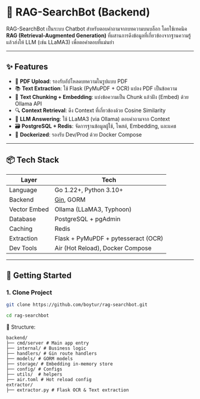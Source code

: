 # 🧠 RAG-SearchBot (Backend)

RAG-SearchBot เป็นระบบ Chatbot สำหรับตอบคำถามจากบทความบนบล็อก โดยใช้เทคนิค **RAG (Retrieval-Augmented Generation)** ที่ผสานการดึงข้อมูลที่เกี่ยวข้องจากฐานความรู้ แล้วส่งให้ LLM (เช่น LLaMA3) เพื่อตอคำตอบที่แม่นยำ

---

## ✨ Features

- 🧾 **PDF Upload**: รองรับอัปโหลดบทความในรูปแบบ PDF
- 📚 **Text Extraction**: ใช้ Flask (PyMuPDF + OCR) แปลง PDF เป็นข้อความ
- 🧠 **Text Chunking + Embedding**: แบ่งข้อความเป็น Chunk แล้วฝัง (Embed) ด้วย Ollama API
- 🔍 **Context Retrieval**: ดึง Context ที่เกี่ยวข้องด้วย Cosine Similarity
- 🤖 **LLM Answering**: ใช้ LLaMA3 (via Ollama) ตอบคำถามจาก Context
- 🗃️ **PostgreSQL + Redis**: จัดการฐานข้อมูลผู้ใช้, โพสต์, Embedding, และแคช
- 🐳 **Dockerized**: รองรับ Dev/Prod ด้วย Docker Compose

---

## 📦 Tech Stack

| Layer        | Tech                                |
| ------------ | ----------------------------------- |
| Language     | Go 1.22+, Python 3.10+              |
| Backend      | [Gin](https://gin-gonic.com/), GORM |
| Vector Embed | Ollama (LLaMA3, Typhoon)            |
| Database     | PostgreSQL + pgAdmin                |
| Caching      | Redis                               |
| Extraction   | Flask + PyMuPDF + pytesseract (OCR) |
| Dev Tools    | Air (Hot Reload), Docker Compose    |

---

## 🏁 Getting Started

### 1. Clone Project

```bash
git clone https://github.com/boytur/rag-searchbot.git

cd rag-searchbot
```

📂 Structure:
```
backend/
├── cmd/server # Main app entry
├── internal/ # Business logic
├── handlers/ # Gin route handlers
├── models/ # GORM models
├── storage/ # Embedding in-memory store
├── config/ # Configs
├── utils/  # helpers
├── air.toml # Hot reload config
extractor/
├── extractor.py # Flask OCR & Text extraction

```